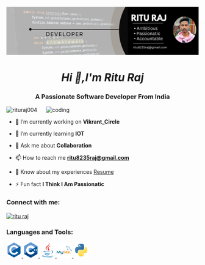 ![logo](https://github.com/rituraj004/rituraj004/blob/main/banner.jpeg)
<h1 align="center"><i>Hi 👋,I'm Ritu Raj</i></h1>
<h3 align="center">A Passionate Software Developer From India</h3>
<img align="right" alt="coding"  width="400" src="https://media3.giphy.com/media/RJVw6tIfb2dIwTHFb0/200.webp?cid=ecf05e47fxjyg0p1bf1bbthiqw2hrl3z5qily405uwkp0vu8&ep=v1_gifs_search&rid=200.webp&ct=g">

<p align="left"> <img src="https://komarev.com/ghpvc/?username=rituraj004&label=Profile%20views&color=0e75b6&style=flat" alt="rituraj004" /> </p>

- 🔭 I’m currently working on **Vikrant_Circle**

- 🌱 I’m currently learning **IOT**

- 💬 Ask me about **Collaboration**

- 📫 How to reach me **ritu8235raj@gmail.com**

- 📄 Know about my experiences <a href="https://www.canva.com/design/DAGIg8X47Ws/x2Qtu1qiN7D4kYsi-BdnTQ/view?utm_content=DAGIg8X47Ws&utm_campaign=designshare&utm_medium=link&utm_source=editor"> Resume </a>

- ⚡ Fun fact **I Think I Am Passionatic**

<h3 align="left">Connect with me:</h3>
<p align="left">
<a href="https://linkedin.com/in/ritu raj" target="blank"><img align="center" src="https://raw.githubusercontent.com/rahuldkjain/github-profile-readme-generator/master/src/images/icons/Social/linked-in-alt.svg" alt="ritu raj" height="30" width="40" /></a>
</p>

<h3 align="left">Languages and Tools:</h3>
<p align="left"> <a href="https://www.cprogramming.com/" target="_blank" rel="noreferrer"> <img src="https://raw.githubusercontent.com/devicons/devicon/master/icons/c/c-original.svg" alt="c" width="40" height="40"/> </a> <a href="https://www.w3schools.com/cpp/" target="_blank" rel="noreferrer"> <img src="https://raw.githubusercontent.com/devicons/devicon/master/icons/cplusplus/cplusplus-original.svg" alt="cplusplus" width="40" height="40"/> </a> <a href="https://www.java.com" target="_blank" rel="noreferrer"> <img src="https://raw.githubusercontent.com/devicons/devicon/master/icons/java/java-original.svg" alt="java" width="40" height="40"/> </a> <a href="https://www.mysql.com/" target="_blank" rel="noreferrer"> <img src="https://raw.githubusercontent.com/devicons/devicon/master/icons/mysql/mysql-original-wordmark.svg" alt="mysql" width="40" height="40"/> </a> <a href="https://www.python.org" target="_blank" rel="noreferrer"> <img src="https://raw.githubusercontent.com/devicons/devicon/master/icons/python/python-original.svg" alt="python" width="40" height="40"/> </a> </p>


